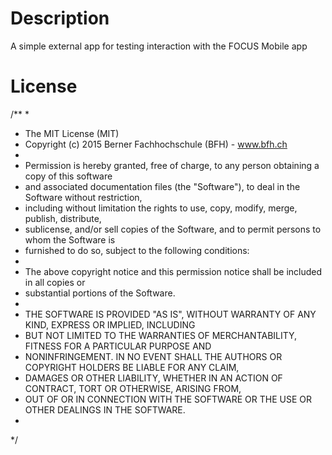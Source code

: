 # Description

A simple external app for testing interaction with the FOCUS Mobile app

# License

/**
 *
 * The MIT License (MIT)
 * Copyright (c) 2015 Berner Fachhochschule (BFH) - www.bfh.ch
 *
 * Permission is hereby granted, free of charge, to any person obtaining a copy of this software
 * and associated documentation files (the "Software"), to deal in the Software without restriction,
 * including without limitation the rights to use, copy, modify, merge, publish, distribute,
 * sublicense, and/or sell copies of the Software, and to permit persons to whom the Software is
 * furnished to do so, subject to the following conditions:
 *
 * The above copyright notice and this permission notice shall be included in all copies or
 * substantial portions of the Software.
 *
 * THE SOFTWARE IS PROVIDED "AS IS", WITHOUT WARRANTY OF ANY KIND, EXPRESS OR IMPLIED, INCLUDING
 * BUT NOT LIMITED TO THE WARRANTIES OF MERCHANTABILITY, FITNESS FOR A PARTICULAR PURPOSE AND
 * NONINFRINGEMENT. IN NO EVENT SHALL THE AUTHORS OR COPYRIGHT HOLDERS BE LIABLE FOR ANY CLAIM,
 * DAMAGES OR OTHER LIABILITY, WHETHER IN AN ACTION OF CONTRACT, TORT OR OTHERWISE, ARISING FROM,
 * OUT OF OR IN CONNECTION WITH THE SOFTWARE OR THE USE OR OTHER DEALINGS IN THE SOFTWARE.
 *
 */